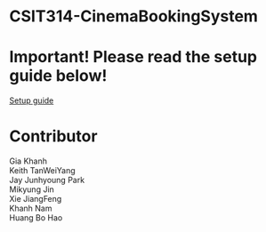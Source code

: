# CSIT314-CinemaBookingSystem

<h1>Important! Please read the setup guide below!</h1>
<a href="https://docs.google.com/document/d/171rAjRilCQRE3mS0SH_-pa-7pbEFLgTkazWLOz-yWBs/edit?usp=sharing">Setup guide</a>
<br>
<h1>Contributor</h1>
Gia Khanh<br>
Keith TanWeiYang<br>
Jay Junhyoung Park<br>
Mikyung Jin<br>
Xie JiangFeng<br>
Khanh Nam<br>
Huang Bo Hao<br>
